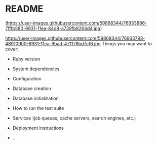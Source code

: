 # README
(https://user-images.githubusercontent.com/59868344/76933886-7fffb580-6931-11ea-84d8-a739fb8264d4.jpg)

https://user-images.githubusercontent.com/59868344/76933793-48910900-6931-11ea-9bad-471176bd7cf6.jpg
Things you may want to cover:

* Ruby version

* System dependencies

* Configuration

* Database creation

* Database initialization

* How to run the test suite

* Services (job queues, cache servers, search engines, etc.)

* Deployment instructions

* ...
